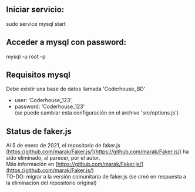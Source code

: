## Iniciar servicio:  
sudo service mysql start  
  
## Acceder a mysql con password:  
mysql -u root -p  
  
## Requisitos mysql  
Debe existir una base de datos llamada 'Coderhouse_BD'  
- user: 'Coderhouse_123',
- password: 'Coderhouse_123'  
(se puede cambiar esta configuración en el archivo 'src/options.js')  
  
## Status de faker.js
Al 5 de enero de 2021, el repositorio de faker.js [https://github.com/marak/Faker.js/](https://github.com/marak/Faker.js/) ha sido eliminado, al parecer, por el autor.  
Más información en [https://github.com/marak/Faker.js/](https://github.com/marak/Faker.js/)  
TO-DO: migrar a la versión comunitaria de faker.js (se creó en respuesta a la eliminación del repositorio original)